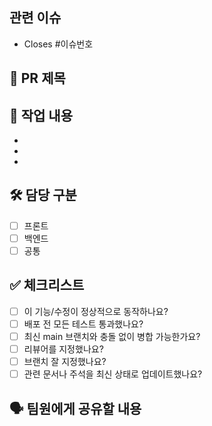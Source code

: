 ## 관련 이슈
- Closes #이슈번호

## 📌 PR 제목
<!-- 간단하게 기능/버그 수정 요약  -->

## 📝 작업 내용
- 
- 
- 

## 🛠 담당 구분
- [ ] 프론트
- [ ] 백엔드
- [ ] 공통

## ✅ 체크리스트
- [ ] 이 기능/수정이 정상적으로 동작하나요?
- [ ] 배포 전 모든 테스트 통과했나요?
- [ ] 최신 main 브랜치와 충돌 없이 병합 가능한가요?
- [ ] 리뷰어를 지정했나요?
- [ ] 브랜치 잘 지정했나요?
- [ ] 관련 문서나 주석을 최신 상태로 업데이트했나요?

## 🗣️ 팀원에게 공유할 내용
<!-- 팀원들이 알아야 할 내용이나 논의해야 할 부분이 있다면 작성 -->
